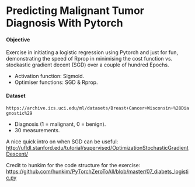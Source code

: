 # Predicting Malignant Tumor Diagnosis With Pytorch
#### Objective
Exercise in initiating a logistic regression using Pytorch and just for fun, demonstrating the speed of Rprop in minimising the cost function vs. stockastic gradient decent (SGD) over a couple of hundred Epochs.

* Activation function: Sigmoid.
* Optimiser functions: SGD & Rprop.

#### Dataset
`https://archive.ics.uci.edu/ml/datasets/Breast+Cancer+Wisconsin+%28Diagnostic%29`
* Diagnosis (1 = malignant, 0 = benign).
* 30 measurements.

A nice quick intro on when SGD can be useful: http://ufldl.stanford.edu/tutorial/supervised/OptimizationStochasticGradientDescent/

Credit to hunkim for the code structure for the exercise: https://github.com/hunkim/PyTorchZeroToAll/blob/master/07_diabets_logistic.py